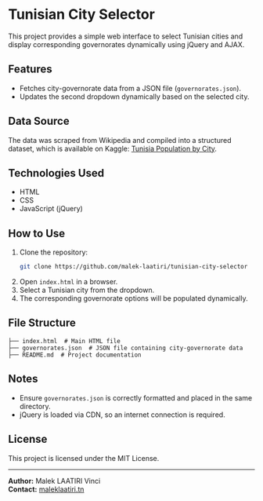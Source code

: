# Tunisian City Selector

This project provides a simple web interface to select Tunisian cities and display corresponding governorates dynamically using jQuery and AJAX.

## Features
- Fetches city-governorate data from a JSON file (`governorates.json`).
- Updates the second dropdown dynamically based on the selected city.

## Data Source
The data was scraped from Wikipedia and compiled into a structured dataset, which is available on Kaggle:
[Tunisia Population by City](https://www.kaggle.com/datasets/maleklaatiri/tunisia-population-by-city).

## Technologies Used
- HTML
- CSS
- JavaScript (jQuery)

## How to Use
1. Clone the repository:
   ```sh
   git clone https://github.com/malek-laatiri/tunisian-city-selector
   ```
2. Open `index.html` in a browser.
3. Select a Tunisian city from the dropdown.
4. The corresponding governorate options will be populated dynamically.

## File Structure
```
├── index.html  # Main HTML file
├── governorates.json  # JSON file containing city-governorate data
├── README.md  # Project documentation
```

## Notes
- Ensure `governorates.json` is correctly formatted and placed in the same directory.
- jQuery is loaded via CDN, so an internet connection is required.

## License
This project is licensed under the MIT License.

---
**Author:** Malek LAATIRI Vinci  
**Contact:** [maleklaatiri.tn](https://maleklaatiri.tn/)

